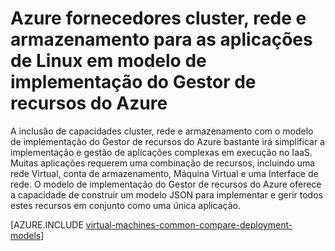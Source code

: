 <properties
   pageTitle="Fornecedores de cluster, rede e armazenamento | Microsoft Azure"
   description="Descrição geral de cluster, rede e armazenamento de fornecedores do recurso (CRP, NRP e SRP) para as aplicações de Linux no modelo de implementação do Gestor de recursos do Azure"
   services="virtual-machines-linux"
   documentationCenter=""
   authors="tfitzmac"
   manager="timlt"
   editor="tysonn"
   tags="azure-resource-manager,azure-service-management"/>

<tags
   ms.service="virtual-machines-linux"
   ms.devlang="na"
   ms.topic="article"
   ms.tgt_pltfrm="vm-linux"
   ms.workload="infrastructure-services"
   ms.date="08/19/2015"
   ms.author="tomfitz"/>

# <a name="azure-compute-network-and-storage-providers-for-linux-applications-under-azure-resource-manager-deployment-model"></a>Azure fornecedores cluster, rede e armazenamento para as aplicações de Linux em modelo de implementação do Gestor de recursos do Azure

A inclusão de capacidades cluster, rede e armazenamento com o modelo de implementação do Gestor de recursos do Azure bastante irá simplificar a implementação e gestão de aplicações complexas em execução no IaaS. Muitas aplicações requerem uma combinação de recursos, incluindo uma rede Virtual, conta de armazenamento, Máquina Virtual e uma Interface de rede. O modelo de implementação do Gestor de recursos do Azure oferece a capacidade de construir um modelo JSON para implementar e gerir todos estes recursos em conjunto como uma única aplicação.

[AZURE.INCLUDE [virtual-machines-common-compare-deployment-models](../../includes/virtual-machines-common-compare-deployment-models.md)]
